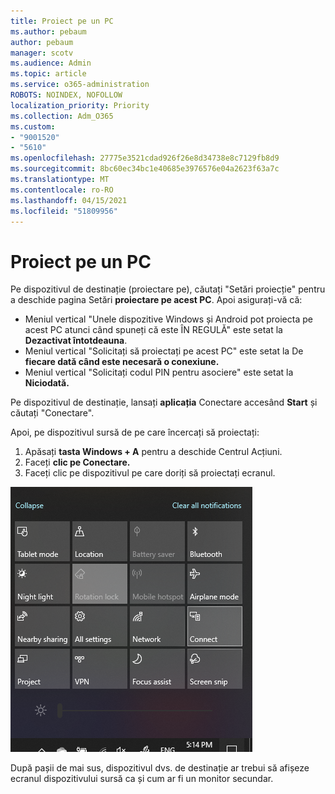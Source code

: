 ```yaml
---
title: Proiect pe un PC
ms.author: pebaum
author: pebaum
manager: scotv
ms.audience: Admin
ms.topic: article
ms.service: o365-administration
ROBOTS: NOINDEX, NOFOLLOW
localization_priority: Priority
ms.collection: Adm_O365
ms.custom:
- "9001520"
- "5610"
ms.openlocfilehash: 27775e3521cdad926f26e8d34738e8c7129fb8d9
ms.sourcegitcommit: 8bc60ec34bc1e40685e3976576e04a2623f63a7c
ms.translationtype: MT
ms.contentlocale: ro-RO
ms.lasthandoff: 04/15/2021
ms.locfileid: "51809956"
---
```

# <a name="project-to-a-pc"></a>Proiect pe un PC

Pe dispozitivul de destinație (proiectare pe), căutați "Setări proiecție" pentru a deschide pagina Setări **proiectare pe acest PC**. Apoi asigurați-vă că:
- Meniul vertical "Unele dispozitive Windows și Android pot proiecta pe acest PC atunci când spuneți că este ÎN REGULĂ" este setat la **Dezactivat întotdeauna**.
- Meniul vertical "Solicitați să proiectați pe acest PC" este setat la De **fiecare dată când este necesară o conexiune.**
- Meniul vertical "Solicitați codul PIN pentru asociere" este setat la **Niciodată.**

Pe dispozitivul de destinație, lansați **aplicația** Conectare accesând **Start** și căutați "Conectare".

Apoi, pe dispozitivul sursă de pe care încercați să proiectați:

1. Apăsați **tasta Windows + A** pentru a deschide Centrul Acțiuni.
2. Faceți **clic pe Conectare.**
3. Faceți clic pe dispozitivul pe care doriți să proiectați ecranul.

![Proiect pe un PC](media/project-to-a-pc.png)

După pașii de mai sus, dispozitivul dvs. de destinație ar trebui să afișeze ecranul dispozitivului sursă ca și cum ar fi un monitor secundar.
